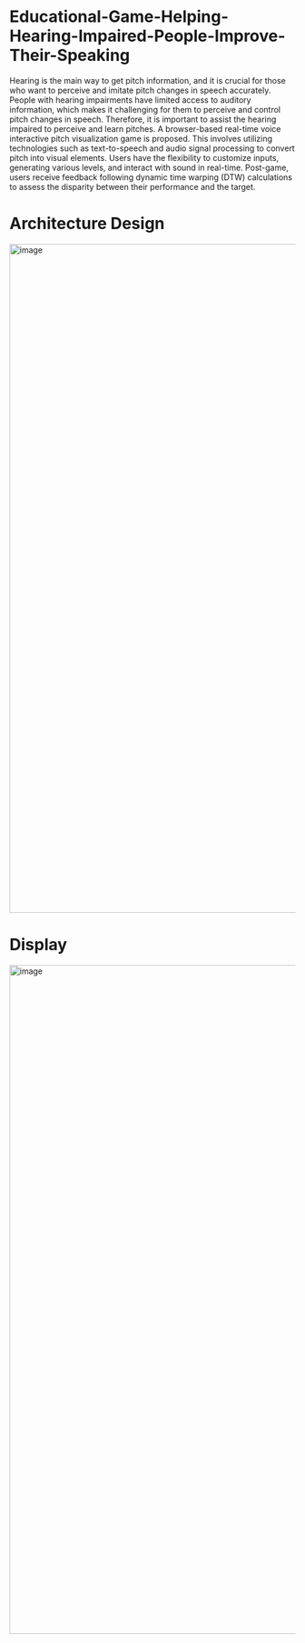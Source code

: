 # Educational-Game-Helping-Hearing-Impaired-People-Improve-Their-Speaking
Hearing is the main way to get pitch information, and it is crucial for those who want to perceive and imitate pitch changes in speech accurately. People with hearing impairments have limited access to auditory information, which makes it challenging for them to perceive and control pitch changes in speech. Therefore, it is important to assist the hearing impaired to perceive and learn pitches. A browser-based real-time voice interactive pitch visualization game is proposed. This involves utilizing technologies such as text-to-speech and audio signal processing to convert pitch into visual elements. Users have the flexibility to customize inputs, generating various levels, and interact with sound in real-time. Post-game, users receive feedback following dynamic time warping (DTW) calculations to assess the disparity between their performance and the target.

# Architecture Design
<img width="1177" alt="image" src="https://github.com/JYOU0925/Educational-Game-Helping-Hearing-Impaired-People-Improve-Their-Speaking/assets/116496533/cccf95fb-b45c-46fb-804c-eb10f3f7bb8f">

# Display
<img width="1177" alt="image" src="https://github.com/JYOU0925/Educational-Game-Helping-Hearing-Impaired-People-Improve-Their-Speaking/assets/116496533/57ad106d-2bb8-432b-96e2-f465d5871a6b">
